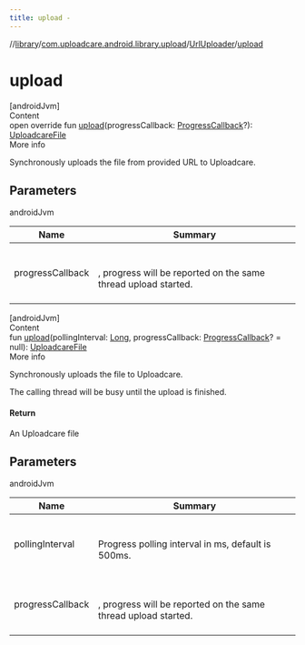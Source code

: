```yaml
---
title: upload -
---
```

//[library](../../index.md)/[com.uploadcare.android.library.upload](../index.md)/[UrlUploader](index.md)/[upload](upload.md)



# upload  
[androidJvm]  
Content  
open override fun [upload](upload.md)(progressCallback: [ProgressCallback](../../com.uploadcare.android.library.callbacks/-progress-callback/index.md)?): [UploadcareFile](../../com.uploadcare.android.library.api/-uploadcare-file/index.md)  
More info  


Synchronously uploads the file from provided URL to Uploadcare.



## Parameters  
  
androidJvm  
  
|  Name|  Summary| 
|---|---|
| <a name="com.uploadcare.android.library.upload/UrlUploader/upload/#com.uploadcare.android.library.callbacks.ProgressCallback?/PointingToDeclaration/"></a>progressCallback| <a name="com.uploadcare.android.library.upload/UrlUploader/upload/#com.uploadcare.android.library.callbacks.ProgressCallback?/PointingToDeclaration/"></a><br><br>, progress will be reported on the same thread upload started.<br><br>
  
  


[androidJvm]  
Content  
fun [upload](upload.md)(pollingInterval: [Long](https://kotlinlang.org/api/latest/jvm/stdlib/kotlin/-long/index.html), progressCallback: [ProgressCallback](../../com.uploadcare.android.library.callbacks/-progress-callback/index.md)? = null): [UploadcareFile](../../com.uploadcare.android.library.api/-uploadcare-file/index.md)  
More info  


Synchronously uploads the file to Uploadcare.



The calling thread will be busy until the upload is finished.



#### Return  


An Uploadcare file



## Parameters  
  
androidJvm  
  
|  Name|  Summary| 
|---|---|
| <a name="com.uploadcare.android.library.upload/UrlUploader/upload/#kotlin.Long#com.uploadcare.android.library.callbacks.ProgressCallback?/PointingToDeclaration/"></a>pollingInterval| <a name="com.uploadcare.android.library.upload/UrlUploader/upload/#kotlin.Long#com.uploadcare.android.library.callbacks.ProgressCallback?/PointingToDeclaration/"></a><br><br>Progress polling interval in ms, default is 500ms.<br><br>
| <a name="com.uploadcare.android.library.upload/UrlUploader/upload/#kotlin.Long#com.uploadcare.android.library.callbacks.ProgressCallback?/PointingToDeclaration/"></a>progressCallback| <a name="com.uploadcare.android.library.upload/UrlUploader/upload/#kotlin.Long#com.uploadcare.android.library.callbacks.ProgressCallback?/PointingToDeclaration/"></a><br><br>, progress will be reported on the same thread upload started.<br><br>
  
  



